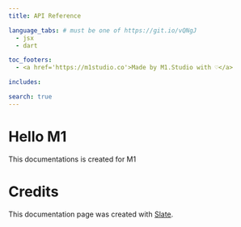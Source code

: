 ```yaml
---
title: API Reference

language_tabs: # must be one of https://git.io/vQNgJ
  - jsx
  - dart

toc_footers:
  - <a href='https://m1studio.co'>Made by M1.Studio with ♡</a>

includes:

search: true
---
```


# Hello M1

This documentations is created for M1 

# Credits
This documentation page was created with [Slate](https://github.com/lord/slate). 